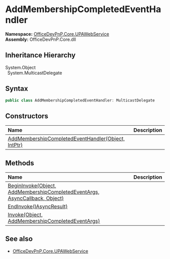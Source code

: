 # AddMembershipCompletedEventHandler
  

**Namespace:** [OfficeDevPnP.Core.UPAWebService](OfficeDevPnP.Core.UPAWebService.md)  
**Assembly:** OfficeDevPnP.Core.dll  
## Inheritance Hierarchy
System.Object  
&ensp;System.MulticastDelegate  
## Syntax
```C#
public class AddMembershipCompletedEventHandler: MulticastDelegate
```
## Constructors
|**Name**|**Description**|
|:-----|:-----|
| [AddMembershipCompletedEventHandler(Object, IntPtr)](OfficeDevPnP.Core.UPAWebService.AddMembershipCompletedEventHandler.ctor1.md) |  
## Methods
|**Name**|**Description**|
|:-----|:-----|
| [BeginInvoke(Object, AddMembershipCompletedEventArgs, AsyncCallback, Object)](OfficeDevPnP.Core.UPAWebService.AddMembershipCompletedEventHandler.8fa7499a.md) | 
| [EndInvoke(IAsyncResult)](OfficeDevPnP.Core.UPAWebService.AddMembershipCompletedEventHandler.c9867657.md) | 
| [Invoke(Object, AddMembershipCompletedEventArgs)](OfficeDevPnP.Core.UPAWebService.AddMembershipCompletedEventHandler.3770597f.md) | 
## See also
- [OfficeDevPnP.Core.UPAWebService](OfficeDevPnP.Core.UPAWebService.md)

